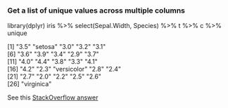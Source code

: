 ### Get a list of unique values across multiple columns 

library(dplyr)
iris %>% 
  select(Sepal.Width, Species) %>% 
  t %>% c %>% unique
  
 [1] "3.5"        "setosa"     "3.0"        "3.2"        "3.1"       
 [6] "3.6"        "3.9"        "3.4"        "2.9"        "3.7"       
[11] "4.0"        "4.4"        "3.8"        "3.3"        "4.1"       
[16] "4.2"        "2.3"        "versicolor" "2.8"        "2.4"       
[21] "2.7"        "2.0"        "2.2"        "2.5"        "2.6"       
[26] "virginica" 

See this [StackOverflow answer](https://stackoverflow.com/questions/7790732/unique-for-more-than-one-variable)
